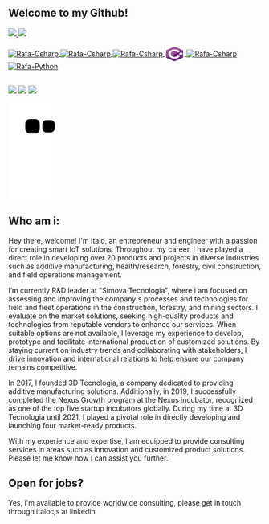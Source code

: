 ## Welcome to my Github!
 <div>
  <a href="https://github.com/italocjs">
  <img height="180em" src="https://github-readme-stats.vercel.app/api?username=italocjs&show_icons=true&theme=dracula&include_all_commits=true&count_private=true"/>
  <img height="180em" src="https://github-readme-stats.vercel.app/api/top-langs/?username=italocjs&layout=compact&langs_count=7&theme=dracula"/>
</div>
<div style="display: inline_block"><br>
  <img align="center" alt="Rafa-Csharp" height="30" width="40" src="https://cdn.jsdelivr.net/gh/devicons/devicon/icons/python/python-original.svg"> 
  <img align="center" alt="Rafa-Csharp" height="30" width="40" src="https://cdn.jsdelivr.net/gh/devicons/devicon/icons/c/c-line.svg">
  <img align="center" alt="Rafa-Csharp" height="30" width="40" src="https://cdn.jsdelivr.net/gh/devicons/devicon/icons/cplusplus/cplusplus-line.svg"> 
  <img align="center" alt="Rafa-Csharp" height="30" width="40" src="https://raw.githubusercontent.com/devicons/devicon/master/icons/csharp/csharp-original.svg"> 
  <img align="center" alt="Rafa-Csharp" height="30" width="40" src="https://cdn.jsdelivr.net/gh/devicons/devicon/icons/arduino/arduino-original.svg">  
  <img align="center" alt="Rafa-Python" height="30" width="40" src="https://cdn.jsdelivr.net/gh/devicons/devicon/icons/raspberrypi/raspberrypi-original.svg">
</div>

  ##
 
<div> 
  <a href = "mailto:italocjs@live.com"><img src="https://img.shields.io/badge/-Gmail-%23333?style=for-the-badge&logo=gmail&logoColor=white" target="_blank"></a>
  <a href="https://www.linkedin.com/in/italocjs" target="_blank"><img src="https://img.shields.io/badge/-LinkedIn-%230077B5?style=for-the-badge&logo=linkedin&logoColor=white" target="_blank"></a> 
 <a href="http://italocjs.github.io" target="_blank"><img src="https://img.shields.io/badge/Projects-blue?style=for-the-badge&logo=appveyor" target="_blank"></a> 
 
  ![Snake animation](https://github.com/italocjs/italocjs/blob/output/github-contribution-grid-snake.svg)
 
</div>
 
 
## Who am i:
Hey there, welcome!
I'm Italo, an entrepreneur and engineer with a passion for creating smart IoT solutions. Throughout my career, I have played a direct role in developing over 20 products and projects in diverse industries such as additive manufacturing, health/research, forestry, civil construction, and field operations management.

I’m currently R&D leader at "Simova Tecnologia", where i am focused on assessing and improving the company's processes and technologies for field and fleet operations in the construction, forestry, and mining sectors. I evaluate on the market solutions, seeking high-quality products and technologies from reputable vendors to enhance our services. When suitable options are not available, I leverage my experience to develop, prototype and facilitate international production of customized solutions. By staying current on industry trends and collaborating with stakeholders, I drive innovation and international relations to help ensure our company remains competitive.

In 2017, I founded 3D Tecnologia, a company dedicated to providing additive manufacturing solutions. Additionally, in 2019, I successfully completed the Nexus Growth program at the Nexus incubator, recognized as one of the top five startup incubators globally. During my time at 3D Tecnologia until 2021, I played a pivotal role in directly developing and launching four market-ready products. 

With my experience and expertise, I am equipped to provide consulting services in areas such as innovation and customized product solutions. Please let me know how I can assist you further.

## Open for jobs?
Yes, i'm available to provide worldwide consulting, please get in touch through italocjs at linkedin
